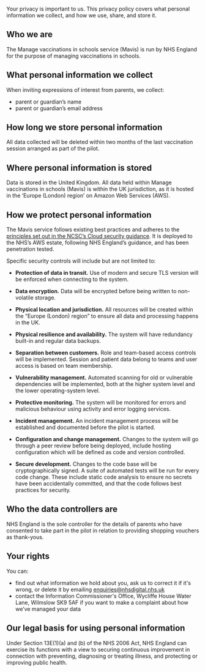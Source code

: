 Your privacy is important to us. This privacy policy covers what personal information we collect, and how we use, share, and store it.

## Who we are

The Manage vaccinations in schools service (Mavis) is run by NHS England for the purpose of managing vaccinations in schools.

## What personal information we collect

When inviting expressions of interest from parents, we collect:

- parent or guardian’s name
- parent or guardian’s email address

## How long we store personal information

All data collected will be deleted within two months of the last vaccination session arranged as part of the pilot.

## Where personal information is stored

Data is stored in the United Kingdom. All data held within Manage vaccinations in schools (Mavis) is within the UK jurisdiction, as it is hosted in the ‘Europe (London) region’ on Amazon Web Services (AWS).

## How we protect personal information

The Mavis service follows existing best practices and adheres to the [principles set out in the NCSC’s Cloud security guidance](https://www.ncsc.gov.uk/collection/cloud/the-cloud-security-principles). It is deployed to the NHS’s AWS estate, following NHS England’s guidance, and has been penetration tested.

Specific security controls will include but are not limited to:

- **Protection of data in transit.** Use of modern and secure TLS version will be enforced when connecting to the system.

- **Data encryption.** Data will be encrypted before being written to non-volatile storage.

- **Physical location and jurisdiction.** All resources will be created within the “Europe (London) region” to ensure all data and processing happens in the UK.

- **Physical resilience and availability.** The system will have redundancy built-in and regular data backups.

- **Separation between customers.** Role and team-based access controls will be implemented. Session and patient data belong to teams and user access is based on team membership.

- **Vulnerability management.** Automated scanning for old or vulnerable dependencies will be implemented, both at the higher system level and the lower operating-system level.

- **Protective monitoring.** The system will be monitored for errors and malicious behaviour using activity and error logging services.

- **Incident management.** An incident management process will be established and documented before the pilot is started.

- **Configuration and change management.** Changes to the system will go through a peer review before being deployed, include hosting configuration which will be defined as code and version controlled.

- **Secure development.** Changes to the code base will be cryptographically signed. A suite of automated tests will be run for every code change. These include static code analysis to ensure no secrets have been accidentally committed, and that the code follows best practices for security.

## Who the data controllers are

NHS England is the sole controller for the details of parents who have consented to take part in the pilot in relation to providing shopping vouchers as thank-yous.

## Your rights

You can:

- find out what information we hold about you, ask us to correct it if it's wrong, or delete it by emailing <enquiries@nhsdigital.nhs.uk>
- contact the Information Commissioner's Office, Wycliffe House Water Lane, Wilmslow SK9 5AF if you want to make a complaint about how we’ve managed your data

## Our legal basis for using personal information

Under Section 13E(1)(a) and (b) of the NHS 2006 Act, NHS England can exercise its functions with a view to securing continuous improvement in connection with preventing, diagnosing or treating illness, and protecting or improving public health.
